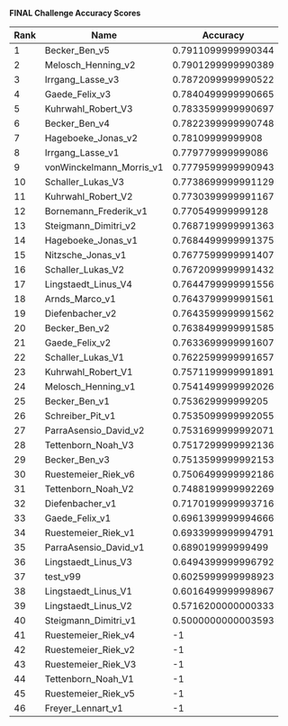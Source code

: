 **FINAL Challenge Accuracy Scores**



|Rank|Name|Accuracy|
|----|-----|---|
|1|Becker_Ben_v5|0.7911099999990344|
|2|Melosch_Henning_v2|0.7901299999990389|
|3|Irrgang_Lasse_v3|0.7872099999990522|
|4|Gaede_Felix_v3|0.7840499999990665|
|5|Kuhrwahl_Robert_V3|0.7833599999990697|
|6|Becker_Ben_v4|0.7822399999990748|
|7|Hageboeke_Jonas_v2|0.78109999999908|
|8|Irrgang_Lasse_v1|0.779779999999086|
|9|vonWinckelmann_Morris_v1|0.7779599999990943|
|10|Schaller_Lukas_V3|0.7738699999991129|
|11|Kuhrwahl_Robert_V2|0.7730399999991167|
|12|Bornemann_Frederik_v1|0.770549999999128|
|13|Steigmann_Dimitri_v2|0.7687199999991363|
|14|Hageboeke_Jonas_v1|0.7684499999991375|
|15|Nitzsche_Jonas_v1|0.7677599999991407|
|16|Schaller_Lukas_V2|0.7672099999991432|
|17|Lingstaedt_Linus_V4|0.7644799999991556|
|18|Arnds_Marco_v1|0.7643799999991561|
|19|Diefenbacher_v2|0.7643599999991562|
|20|Becker_Ben_v2|0.7638499999991585|
|21|Gaede_Felix_v2|0.7633699999991607|
|22|Schaller_Lukas_V1|0.7622599999991657|
|23|Kuhrwahl_Robert_V1|0.7571199999991891|
|24|Melosch_Henning_v1|0.7541499999992026|
|25|Becker_Ben_v1|0.753629999999205|
|26|Schreiber_Pit_v1|0.7535099999992055|
|27|ParraAsensio_David_v2|0.7531699999992071|
|28|Tettenborn_Noah_V3|0.7517299999992136|
|29|Becker_Ben_v3|0.7513599999992153|
|30|Ruestemeier_Riek_v6|0.7506499999992186|
|31|Tettenborn_Noah_V2|0.7488199999992269|
|32|Diefenbacher_v1|0.7170199999993716|
|33|Gaede_Felix_v1|0.6961399999994666|
|34|Ruestemeier_Riek_v1|0.6933999999994791|
|35|ParraAsensio_David_v1|0.689019999999499|
|36|Lingstaedt_Linus_V3|0.6494399999996792|
|37|test_v99|0.6025999999998923|
|38|Lingstaedt_Linus_V1|0.6016499999998967|
|39|Lingstaedt_Linus_V2|0.5716200000000333|
|40|Steigmann_Dimitri_v1|0.5000000000003593|
|41|Ruestemeier_Riek_v4|-1|
|42|Ruestemeier_Riek_v2|-1|
|43|Ruestemeier_Riek_V3|-1|
|44|Tettenborn_Noah_V1|-1|
|45|Ruestemeier_Riek_v5|-1|
|46|Freyer_Lennart_v1|-1|
